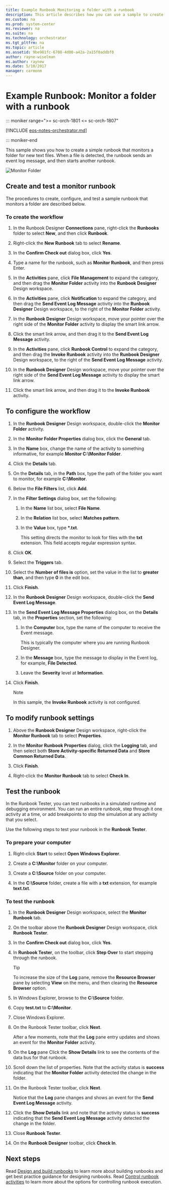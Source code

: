 ```yaml
---
title: Example Runbook Monitoring a folder with a runbook
description: This article describes how you can use a sample to create a simple monitoring runbook that monitors a folder for new text files.
ms.custom: na
ms.prod: system-center
ms.reviewer: na
ms.suite: na
ms.technology: orchestrator
ms.tgt_pltfrm: na
ms.topic: article
ms.assetid: 9be981fc-6708-4d00-a42a-2a15f0addbf0
author: rayne-wiselman
ms.author: raynew
ms.date: 5/10/2017
manager: carmonm
---
```


# Example Runbook: Monitor a folder with a runbook

::: moniker range=">= sc-orch-1801 <= sc-orch-1807"

[!INCLUDE [eos-notes-orchestrator.md](../includes/eos-notes-orchestrator.md)]

::: moniker-end

This sample shows you how to create a simple runbook that monitors a folder for new text files. When a file is detected, the runbook sends an event log message, and then starts another runbook.  

![Monitor Folder](./media/monitor-a-folder-within-a-runbook/orch-2016-sample-monitor-folder.png)

## Create and test a monitor runbook  
The procedures to create, configure, and test a sample runbook that monitors a folder are described below.  

### To create the workflow  

1.  In the Runbook Designer **Connections** pane, right-click the **Runbooks** folder to select **New**, and then click **Runbook**.  

2.  Right-click the **New Runbook** tab to select **Rename**.  

3.  In the **Confirm Check out** dialog box, click **Yes**.  

4.  Type a name for the runbook, such as **Monitor Runbook**, and then press Enter.  

5. In the **Activities** pane, click **File Management** to expand the category, and then drag the **Monitor Folder** activity into the **Runbook Designer** Design workspace.  

6. In the **Activities** pane, click **Notification** to expand the category, and then drag the **Send Event Log Message** activity into the **Runbook Designer** Design workspace, to the right of the **Monitor Folder** activity.  

7. In the **Runbook Designer** Design workspace, move your pointer over the right side of the **Monitor Folder** activity to display the smart link arrow.  

8. Click the smart link arrow, and then drag it to the **Send Event Log Message** activity.  

9. In the **Activities** pane, click **Runbook Control** to expand the category, and then drag the **Invoke Runbook** activity into the **Runbook Designer** Design workspace, to the right of the **Send Event Log Message** activity.  

10. In the **Runbook Designer** Design workspace, move your pointer over the right side of the **Send Event Log Message** activity to display the smart link arrow.  

11. Click the smart link arrow, and then drag it to the **Invoke Runbook** activity.  

## To configure the workflow  

1.  In the **Runbook Designer** Design workspace, double\-click the **Monitor Folder** activity.  

2.  In the **Monitor Folder Properties** dialog box, click the **General** tab.  

3.  In the **Name** box, change the name of the activity to something informative, for example **Monitor C:\\Monitor Folder**.  

4.  Click the **Details** tab.  

5.  On the **Details** tab, in the **Path** box, type the path of the folder you want to monitor, for example **C:\\Monitor**.  

6.  Below the **File Filters** list, click **Add**.  

7.  In the **Filter Settings** dialog box, set the following:  

    1.  In the **Name** list box, select **File Name**.  

    2.  In the **Relation** list box, select **Matches pattern**.  

    3.  In the **Value** box, type **\*.txt**.  

        This setting directs the monitor to look for files with the **txt** extension. This field accepts regular expression syntax.  

8.  Click **OK**.  

9. Select the **Triggers** tab.  

10. Select the **Number of files is** option, set the value in the list to **greater than**, and then type **0** in the edit box.  

11. Click **Finish**.  

12. In the **Runbook Designer** Design workspace, double\-click the **Send Event Log Message**.  

13. In the **Send Event Log Message Properties** dialog box, on the **Details** tab, in the **Properties** section, set the following:  

    1.  In the **Computer** box, type the name of the computer to receive the Event message.  

        This is typically the computer where you are running Runbook Designer.  

    2.  In the **Message** box, type the message to display in the Event log, for example, **File Detected**.  

    3.  Leave the **Severity** level at **Information**.  
14. Click **Finish**.  

    > [!NOTE]  
    > In this sample, the **Invoke Runbook** activity is not configured.  

## To modify runbook settings  

1.  Above the **Runbook Designer** Design workspace, right-click the **Monitor Runbook** tab to select **Properties**.  

2.  In the **Monitor Runbook Properties** dialog, click the **Logging** tab, and then select both **Store Activity\-specific Returned Data** and **Store Common Returned Data**.  

3.  Click **Finish**.  

4.  Right-click the **Monitor Runbook** tab to select **Check In**.  

## Test the runbook  
In the Runbook Tester, you can test runbooks in a simulated runtime and debugging environment. You can run an entire runbook, step through it one activity at a time, or add breakpoints to stop the simulation at any activity that you select.  

Use the following steps to test your runbook in the **Runbook Tester**.  

### To prepare your computer  

1.  Right-click **Start** to select **Open Windows Explorer**.  

2.  Create a **C:\\Monitor** folder on your computer.  

3.  Create a **C:\\Source** folder on your computer.  

4.  In the **C:\\Source** folder, create a file with a **txt** extension, for example **text.txt**.  

### To test the runbook  

1.  In the **Runbook Designer** Design workspace, select the **Monitor Runbook** tab.  

2.  On the toolbar above the **Runbook Designer** Design workspace, click **Runbook Tester**.  

3.  In the **Confirm Check out** dialog box, click **Yes**.  

4.  In **Runbook Tester**, on the toolbar, click **Step Over** to start stepping through the runbook.  

    > [!TIP]  
    > To increase the size of the **Log** pane, remove the **Resource Browser** pane by selecting **View** on the menu, and then clearing the **Resource Browser** option.  

5.  In Windows Explorer, browse to the **C:\\Source** folder.  

6.  Copy **test.txt** to **C:\\Monitor**.  

7.  Close Windows Explorer.  

8.  On the Runbook Tester toolbar, click **Next**.  

    After a few moments, note that the **Log** pane entry updates and shows an event for the **Monitor Folder** activity.  

9. On the **Log** pane Click the **Show Details** link to see the contents of the data bus for that runbook.  

10. Scroll down the list of properties. Note that the activity status is **success** indicating that the **Monitor Folder** activity detected the change in the folder.  

11. On the Runbook Tester toolbar, click **Next**.  

    Notice that the **Log** pane changes and shows an event for the **Send Event Log Message** activity.  

12. Click the **Show Details** link and note that the activity status is **success** indicating that the **Send Event Log Message** activity detected the change in the folder.  

13. Close **Runbook Tester**.  

14. On the **Runbook Designer** toolbar, click **Check In**.  

## Next steps

Read [Design and build runbooks](design-and-build-runbooks.md) to learn more about building runbooks and get best practice guidance for designing runbooks.
Read [Control runbook activities](control-runbook-activities.md) to learn more about the options for controlling runbook execution.
